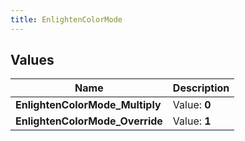 ```yaml
---
title: EnlightenColorMode
---
```


## Values

| Name | Description |
| ---- | ----------- |
| **EnlightenColorMode\_Multiply** | Value: **0** |
| **EnlightenColorMode\_Override** | Value: **1** |

